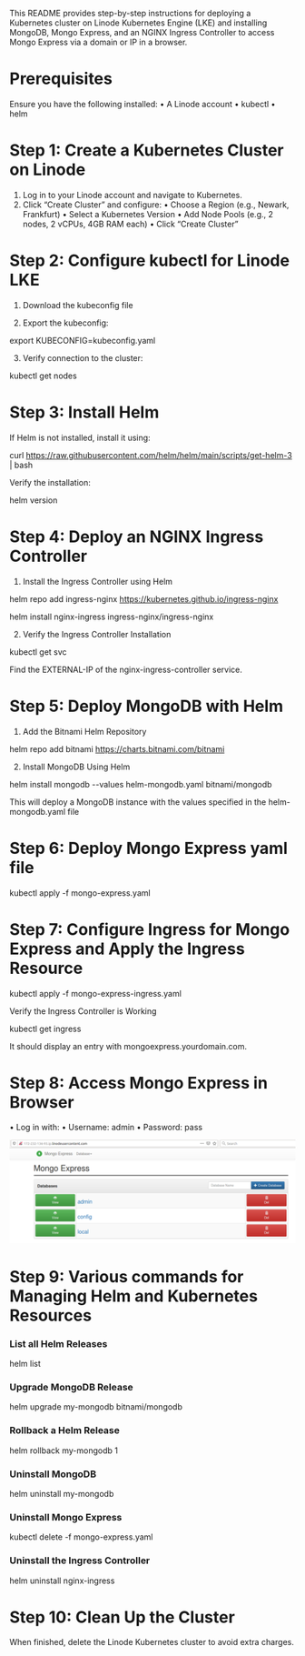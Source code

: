 This README provides step-by-step instructions for deploying a Kubernetes cluster on Linode Kubernetes Engine (LKE) and installing MongoDB, Mongo Express, and an NGINX Ingress Controller to access Mongo Express via a domain or IP in a browser.

# Prerequisites

Ensure you have the following installed:
• A Linode account 
• kubectl 
• helm 


# Step 1: Create a Kubernetes Cluster on Linode

1. Log in to your Linode account and navigate to Kubernetes.
2. Click “Create Cluster” and configure:
• Choose a Region (e.g., Newark, Frankfurt)
• Select a Kubernetes Version
• Add Node Pools (e.g., 2 nodes, 2 vCPUs, 4GB RAM each)
• Click “Create Cluster”

# Step 2: Configure kubectl for Linode LKE

1. Download the kubeconfig file

2. Export the kubeconfig:

export KUBECONFIG=kubeconfig.yaml


3. Verify connection to the cluster:

kubectl get nodes

# Step 3: Install Helm

If Helm is not installed, install it using:

curl https://raw.githubusercontent.com/helm/helm/main/scripts/get-helm-3 | bash

Verify the installation:

helm version

# Step 4: Deploy an NGINX Ingress Controller

1. Install the Ingress Controller using Helm

helm repo add ingress-nginx https://kubernetes.github.io/ingress-nginx

helm install nginx-ingress ingress-nginx/ingress-nginx

2. Verify the Ingress Controller Installation

kubectl get svc 

Find the EXTERNAL-IP of the nginx-ingress-controller service.

# Step 5: Deploy MongoDB with Helm

1. Add the Bitnami Helm Repository

helm repo add bitnami https://charts.bitnami.com/bitnami


2. Install MongoDB Using Helm

helm install mongodb --values helm-mongodb.yaml bitnami/mongodb

This will deploy a MongoDB instance with the values specified in the helm-mongodb.yaml file

# Step 6: Deploy Mongo Express yaml file

kubectl apply -f mongo-express.yaml

# Step 7: Configure Ingress for Mongo Express and Apply the Ingress Resource

kubectl apply -f mongo-express-ingress.yaml

Verify the Ingress Controller is Working

kubectl get ingress

It should display an entry with mongoexpress.yourdomain.com.

# Step 8: Access Mongo Express in Browser

• Log in with:
• Username: admin
• Password: pass


![mongo](linode-k8.png)

# Step 9: Various commands for Managing Helm and Kubernetes Resources

### List all Helm Releases

helm list

### Upgrade MongoDB Release

helm upgrade my-mongodb bitnami/mongodb

### Rollback a Helm Release

helm rollback my-mongodb 1

### Uninstall MongoDB

helm uninstall my-mongodb

### Uninstall Mongo Express

kubectl delete -f mongo-express.yaml

### Uninstall the Ingress Controller

helm uninstall nginx-ingress

# Step 10: Clean Up the Cluster

When finished, delete the Linode Kubernetes cluster to avoid extra charges.

